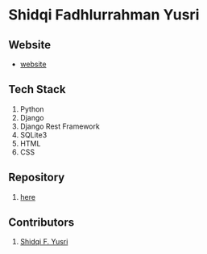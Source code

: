 # Shidqi Fadhlurrahman Yusri

## Website
- [website](https://shidqify-blog.herokuapp.com/)

## Tech Stack
1. Python
2. Django
3. Django Rest Framework
4. SQLite3
5. HTML
6. CSS

## Repository
1. [here](https://github.com/shidqify/Web-using-Django)

## Contributors
1. [Shidqi F. Yusri](https://github.com/shidqify)

